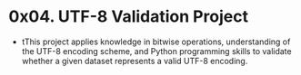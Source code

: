 # 0x04. UTF-8 Validation Project
- tThis project applies knowledge in bitwise operations, understanding of the UTF-8 encoding scheme, and Python programming skills to validate whether a given dataset represents a valid UTF-8 encoding.